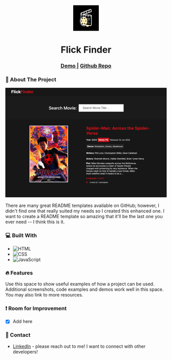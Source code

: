 <div align="center">
  <a href="https://github.com/othneildrew/Best-README-Template">
    <img src="movie-logo.png" alt="Logo" width="80" height="80">
  </a>

  <h1 align="center">Flick Finder</h1>

  <div align="center">
		<h3>
			<a href="https://globoivic.github.io/Music-Player/">
				Demo
			</a>
			<span> | </span>
			<a href="https://github.com/GloBoiVic/Music-Player">
				Github Repo
			</a>
		</h3>
	</div>
</div>

### :page_facing_up: About The Project

![Flick Finder Screenshot](assets/project-screenshot.png)

There are many great README templates available on GitHub; however, I didn't find one that really suited my needs so I created this enhanced one. I want to create a README template so amazing that it'll be the last one you ever need -- I think this is it.

### :computer: Built With

- ![HTML][HTML-shield]
- ![CSS][CSS-shield]
- ![JavaScript][JavaScript-shield]

### :fire: Features

Use this space to show useful examples of how a project can be used. Additional screenshots, code examples and demos work well in this space. You may also link to more resources.

### :heavy_exclamation_mark: Room for Improvement

- [x] Add here

### :bust_in_silhouette: Contact

- [LinkedIn](https://www.linkedin.com/in/developing-vic/) - please reach out to me! I want to connect with other developers!

<!-- MARKDOWN LINKS & IMAGES -->

[html-shield]: https://img.shields.io/badge/HTML5-E34F26?style=for-the-badge&logo=html5&logoColor=white
[CSS-shield]: https://img.shields.io/badge/CSS3-1572B6?style=for-the-badge&logo=css3&logoColor=white
[JavaScript-shield]: https://img.shields.io/badge/JavaScript-F7DF1E?style=for-the-badge&logo=javascript&logoColor=black
